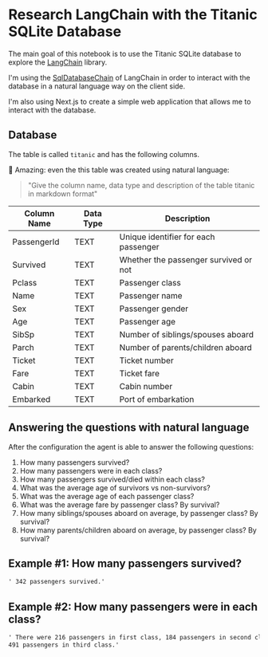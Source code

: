 # Research LangChain with the Titanic SQLite Database

The main goal of this notebook is to use the Titanic SQLite database to explore the [LangChain](https://js.langchain.com/) library.

I'm using the [SqlDatabaseChain](https://js.langchain.com/docs/modules/chains/other_chains/sql) of LangChain in order to interact with the database in a natural language way on the client side.

I'm also using Next.js to create a simple web application that allows me to interact with the database.

## Database

The table is called `titanic` and has the following columns.

🥳 Amazing: even the this table was created using natural language:

> "Give the column name, data type and description of the table titanic in markdown format"

| Column Name | Data Type | Description                           |
| ----------- | --------- | ------------------------------------- |
| PassengerId | TEXT      | Unique identifier for each passenger  |
| Survived    | TEXT      | Whether the passenger survived or not |
| Pclass      | TEXT      | Passenger class                       |
| Name        | TEXT      | Passenger name                        |
| Sex         | TEXT      | Passenger gender                      |
| Age         | TEXT      | Passenger age                         |
| SibSp       | TEXT      | Number of siblings/spouses aboard     |
| Parch       | TEXT      | Number of parents/children aboard     |
| Ticket      | TEXT      | Ticket number                         |
| Fare        | TEXT      | Ticket fare                           |
| Cabin       | TEXT      | Cabin number                          |
| Embarked    | TEXT      | Port of embarkation                   |

## Answering the questions with natural language

After the configuration the agent is able to answer the following questions:

1. How many passengers survived?
2. How many passengers were in each class?
3. How many passengers survived/died within each class?
4. What was the average age of survivors vs non-survivors?
5. What was the average age of each passenger class?
6. What was the average fare by passenger class? By survival?
7. How many siblings/spouses aboard on average, by passenger class? By survival?
8. How many parents/children aboard on average, by passenger class? By survival?

## Example #1: How many passengers survived?

```html
' 342 passengers survived.'
```

## Example #2: How many passengers were in each class?

```html
' There were 216 passengers in first class, 184 passengers in second class, and
491 passengers in third class.'
```
